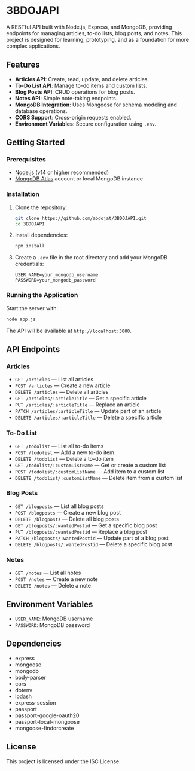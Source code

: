 # 3BDOJAPI

A RESTful API built with Node.js, Express, and MongoDB, providing endpoints for managing articles, to-do lists, blog posts, and notes. This project is designed for learning, prototyping, and as a foundation for more complex applications.

## Features

- **Articles API**: Create, read, update, and delete articles.
- **To-Do List API**: Manage to-do items and custom lists.
- **Blog Posts API**: CRUD operations for blog posts.
- **Notes API**: Simple note-taking endpoints.
- **MongoDB Integration**: Uses Mongoose for schema modeling and database operations.
- **CORS Support**: Cross-origin requests enabled.
- **Environment Variables**: Secure configuration using `.env`.

## Getting Started

### Prerequisites
- [Node.js](https://nodejs.org/) (v14 or higher recommended)
- [MongoDB Atlas](https://www.mongodb.com/cloud/atlas) account or local MongoDB instance

### Installation
1. Clone the repository:
   ```sh
   git clone https://github.com/abdojat/3BDOJAPI.git
   cd 3BDOJAPI
   ```
2. Install dependencies:
   ```sh
   npm install
   ```
3. Create a `.env` file in the root directory and add your MongoDB credentials:
   ```env
   USER_NAME=your_mongodb_username
   PASSWORD=your_mongodb_password
   ```

### Running the Application
Start the server with:
```sh
node app.js
```
The API will be available at `http://localhost:3000`.

## API Endpoints

### Articles
- `GET /articles` — List all articles
- `POST /articles` — Create a new article
- `DELETE /articles` — Delete all articles
- `GET /articles/:articleTitle` — Get a specific article
- `PUT /articles/:articleTitle` — Replace an article
- `PATCH /articles/:articleTitle` — Update part of an article
- `DELETE /articles/:articleTitle` — Delete a specific article

### To-Do List
- `GET /todolist` — List all to-do items
- `POST /todolist` — Add a new to-do item
- `DELETE /todolist` — Delete a to-do item
- `GET /todolist/:customListName` — Get or create a custom list
- `POST /todolist/:customListName` — Add item to a custom list
- `DELETE /todolist/:customListName` — Delete item from a custom list

### Blog Posts
- `GET /blogposts` — List all blog posts
- `POST /blogposts` — Create a new blog post
- `DELETE /blogposts` — Delete all blog posts
- `GET /blogposts/:wantedPostid` — Get a specific blog post
- `PUT /blogposts/:wantedPostid` — Replace a blog post
- `PATCH /blogposts/:wantedPostid` — Update part of a blog post
- `DELETE /blogposts/:wantedPostid` — Delete a specific blog post

### Notes
- `GET /notes` — List all notes
- `POST /notes` — Create a new note
- `DELETE /notes` — Delete a note

## Environment Variables
- `USER_NAME`: MongoDB username
- `PASSWORD`: MongoDB password

## Dependencies
- express
- mongoose
- mongodb
- body-parser
- cors
- dotenv
- lodash
- express-session
- passport
- passport-google-oauth20
- passport-local-mongoose
- mongoose-findorcreate

## License

This project is licensed under the ISC License.

